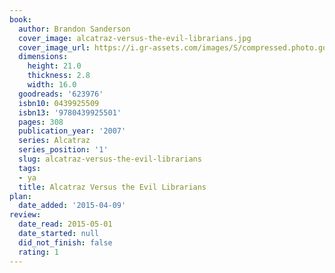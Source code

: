 ```yaml
---
book:
  author: Brandon Sanderson
  cover_image: alcatraz-versus-the-evil-librarians.jpg
  cover_image_url: https://i.gr-assets.com/images/S/compressed.photo.goodreads.com/books/1332516621l/623976._SX98_.jpg
  dimensions:
    height: 21.0
    thickness: 2.8
    width: 16.0
  goodreads: '623976'
  isbn10: 0439925509
  isbn13: '9780439925501'
  pages: 308
  publication_year: '2007'
  series: Alcatraz
  series_position: '1'
  slug: alcatraz-versus-the-evil-librarians
  tags:
  - ya
  title: Alcatraz Versus the Evil Librarians
plan:
  date_added: '2015-04-09'
review:
  date_read: 2015-05-01
  date_started: null
  did_not_finish: false
  rating: 1
---
```

